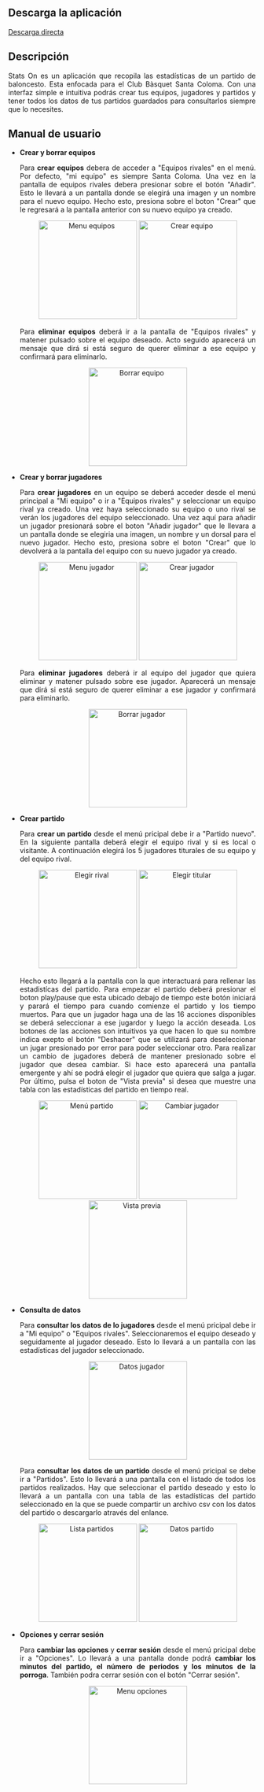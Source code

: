 ## Descarga la aplicación
[Descarga directa](statson.apk)

## **Descripción**

<p align="justify">
Stats On es un aplicación que recopila las estadísticas de un partido de baloncesto.
Esta enfocada para el Club Bàsquet Santa Coloma.
Con una interfaz simple e intuitiva podrás crear tus equipos, jugadores y partidos y tener
todos los datos de tus partidos guardados para consultarlos siempre que lo necesites.
</p>

## **Manual de usuario**

- **Crear y borrar equipos**

    <p align="justify">
    Para <b>crear equipos</b> debera de acceder a "Equipos rivales" en el menú. Por defecto, "mi equipo" es siempre Santa Coloma.
    Una vez en la pantalla de equipos rivales debera presionar sobre el botón "Añadir". Esto le llevará a un pantalla donde se elegirá una imagen y un nombre para el nuevo equipo.
    Hecho esto, presiona sobre el boton "Crear" que le regresará a la pantalla anterior con su nuevo equipo ya creado.
    </p>

    <div align="center">
        <img src="imagenes/menu_equipo.jpg" alt="Menu equipos" width="200" margin="10px auto"/>
        <img src="imagenes/crear_equipo.jpg" alt="Crear equipo" width="200" margin="10px auto"/>
    </div>

    <p align="justify">
    Para <b>eliminar equipos</b> deberá ir a la pantalla de "Equipos rivales" y matener pulsado sobre el equipo deseado.
    Acto seguido aparecerá un mensaje que dirá si está seguro de querer eliminar a ese equipo
    y confirmará para eliminarlo.
    </p>

    <div align="center">
        <img src="imagenes/borrar_equipo.jpg" alt="Borrar equipo" width="200"/>
    </div>

- **Crear y borrar jugadores**

    <p align="justify">
    Para <b>crear jugadores</b> en un equipo se deberá acceder desde el menú principal a "Mi equipo" o ir a "Equipos rivales" y seleccionar un equipo rival ya creado.
    Una vez haya seleccionado su equipo o uno rival se verán los jugadores del equipo seleccionado. Una vez aquí para añadir un jugador presionará
    sobre el boton "Añadir jugador" que le llevara a un pantalla donde se elegiria una imagen, un nombre y un dorsal para el nuevo jugador.
    Hecho esto, presiona sobre el boton "Crear" que lo devolverá a la pantalla del equipo con su nuevo jugador ya creado.
    </p>

    <div align="center">
        <img src="imagenes/menu_jugador.jpg" alt="Menu jugador" width="200" margin="10px auto"/>
        <img src="imagenes/crear_jugador.jpg" alt="Crear jugador" width="200" margin="10px auto"/>
    </div>

   <p align="justify">
   Para <b>eliminar jugadores</b> deberá ir al equipo del jugador que quiera eliminar y matener pulsado sobre ese jugador.
    Aparecerá un mensaje que dirá si está seguro de querer eliminar a ese jugador y confirmará para eliminarlo.
   </p>

    <div align="center">
        <img src="imagenes/borrar_jugador.jpg" alt="Borrar jugador" width="200" margin="10px auto"/>
    </div>

- **Crear partido**

    <p align="justify">
    Para <b>crear un partido</b> desde el menú pricipal debe ir a "Partido nuevo". En la siguiente pantalla deberá elegir el equipo rival y si es local o visitante.
    A continuación elegirá los 5 jugadores titurales de su equipo y del equipo rival.
    </p>

    <div align="center">
        <img src="imagenes/elegir_rival.jpg" alt="Elegir rival" width="200" margin="10px auto"/>
        <img src="imagenes/elegir_titular.jpg" alt="Elegir titular" width="200" margin="10px auto"/>
    </div>

    <p align="justify">
    Hecho esto llegará a la pantalla con la que interactuará para rellenar las estadistícas del partido.
    Para empezar el partido deberá presionar el boton play/pause que esta ubicado debajo de tiempo este botón iniciará y parará el tiempo para cuando comienze el
    partido y los tiempo muertos. Para que un jugador haga una de las 16 acciones disponibles se deberá seleccionar a ese jugardor y luego la acción deseada.
    Los botones de las acciones son intuitivos ya que hacen lo que su nombre indica exepto el botón "Deshacer" que se utilizará para deseleccionar
    un jugar presionado por error para poder seleccionar otro. Para realizar un cambio de jugadores deberá de mantener presionado sobre el jugador que desea cambiar.
    Si hace esto aparecerá una pantalla emergente y ahí se podrá elegir el jugador que quiera que salga a jugar.
    Por último, pulsa el boton de "Vista previa" si desea que muestre una tabla con las estadísticas del partido en tiempo real.
    </p>

    <div align="center">
        <img src="imagenes/menu_partido.jpg" alt="Menú partido" width="200" margin="10px auto"/>
        <img src="imagenes/cambiar_jugador.jpg" alt="Cambiar jugador" width="200" margin="10px auto"/>
        <img src="imagenes/vista_previa.jpg" alt="Vista previa" width="200" margin="10px auto"/>
    </div>

- **Consulta de datos**

    <p align="justify">
    Para <b>consultar los datos de lo jugadores</b> desde el menú pricipal debe ir a "Mi equipo" o "Equipos rivales". Seleccionaremos el equipo deseado y seguidamente al jugador deseado. Esto lo llevará
    a un pantalla con las estadísticas del jugador seleccionado.
    </p>

     <div align="center">
        <img src="imagenes/datos_jugador.jpg" alt="Datos jugador" width="200" margin="10px auto"/>
     </div>

    <p align="justify">
    Para <b>consultar los datos de un partido</b> desde el menú pricipal se debe ir a "Partidos". Esto lo llevará a una pantalla con el listado de todos los partidos realizados.
    Hay que seleccionar el partido deseado y esto lo llevará a un pantalla con una tabla de las estadísticas del partido seleccionado en la que se puede compartir un archivo csv
    con los datos del partido o descargarlo através del enlance.
    </p>

    <div align="center">
        <img src="imagenes/lista_partido.jpg" alt="Lista partidos" width="200" margin="10px auto"/>
        <img src="imagenes/datos_partido.jpg" alt="Datos partido" width="200" margin="10px auto"/>
    </div>

- **Opciones y cerrar sesión**

    <p align="justify">
    Para <b>cambiar las opciones</b> y <b>cerrar sesión</b> desde el menú pricipal debe ir a "Opciones". Lo llevará a una pantalla donde podrá
    <b>cambiar los minutos del partido, el número de periodos y los minutos de la porroga</b>. También podra cerrar sesión con el botón "Cerrar sesión".
    </p>

    <div align="center">
        <img src="imagenes/menu_opciones.jpg" alt="Menu opciones" width="200" margin="10px auto"/>
    </div>